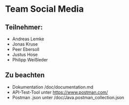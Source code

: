 # Team Social Media
## Teilnehmer:
- Andreas Lemke
- Jonas Kruse
- Peer Ebersoll
- Justus Hose
- Philipp Weißleder


## Zu beachten
- Dokumentation /doc/documentation.md
- API-Test-Tool unter https://www.postman.com/
- Postman .json unter /doc/Java.postman_collection.json
